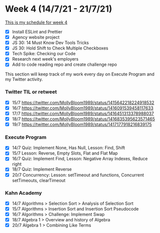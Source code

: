 # Week 4 (14/7/21 - 21/7/21)

[This is my schedule for week 4](https://learn.foundersandcoders.com/course/syllabus/pre-app-5/schedule/)

- [x] Install ESLint and Prettier
- [x] Agency website project
- [x] JS 30: 14 Must Know Dev Tools Tricks
- [x] JS 30: Hold Shift to Check Multiple Checkboxes
- [x] Tech Spike: Checking our Code
- [x] Research next week's employers
- [x] Add to code reading repo and create challenge repo

This section will keep track of my work every day on Execute Program and my Twitter activity.

### Twitter TIL or retweet

- [x] 15/7 https://twitter.com/MollyBloom1989/status/1415642218224918532
- [x] 16/7 https://twitter.com/MollyBloom1989/status/1416091539458117633
- [x] 17/7 https://twitter.com/MollyBloom1989/status/1416451313378988037
- [x] 18/7 https://twitter.com/MollyBloom1989/status/1416835395623571465
- [x] 19/7 https://twitter.com/MollyBloom1989/status/1417177918216839175

### Execute Program

- [x] 14/7 Quiz: Implement None, Has Null, Lesson: Find, Shift
- [x] 15/7 Lesson: Reverse, Empty Slots, Flat and Flat Map
- [x] 16/7 Quiz: Implement Find, Lesson: Negative Array Indexes, Reduce right
- [x] 18/7 Quiz: Implement Reverse
- [x] 20/7 Concurrency: Lesson: setTimeout and functions, Concurrent setTimeouts, clearTimeout

### Kahn Academy

- [x] 14/7 Algorithms > Selection Sort > Analysis of Selection Sort
- [x] 15/7 Algorithms > Insertion Sort and Insertion Sort Pseudocode
- [x] 16/7 Algorithms > Challenge: Implement Swap
- [x] 18/7 Algebra 1 > Overview and history of Algebra
- [x] 20/7 Algebra 1 > Combining Like Terms
